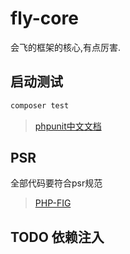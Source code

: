 # fly-core

会飞的框架的核心,有点厉害.

## 启动测试
```bash
composer test
```

> [phpunit中文文档](https://phpunit.readthedocs.io/zh_CN/latest/installation.html)

## PSR

全部代码要符合psr规范

> [PHP-FIG](https://www.php-fig.org)

## TODO 依赖注入